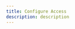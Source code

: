 ```yaml
---
title: Configure Access
description: description
---
```


<inline-fragment src="~/sdk/fragments/library-callout.md"></inline-fragment>

<inline-fragment platform="ios" src="~/sdk/storage/fragments/ios/configure-access.md"></inline-fragment>
